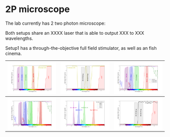 # 2P microscope

The lab currently has 2 two photon microscope:

Both setups share an XXXX laser that is able to output XXX to XXX wavelengths.

Setup1 has a through-the-objective full field stimulator, as well as an fish cinema.

|![Dichroic_Filter](../media/setup1_filters_n_dichroics/Dichroic_Filter.png?raw=true)|![Dichroic_PMT](../media/setup1_filters_n_dichroics/Dichroic_PMT.png?raw=true)|![Filters](../media/setup1_filters_n_dichroics/Filters.png?raw=true)
|---|---|---|
![LED_Filters](../media/setup1_filters_n_dichroics/LED_Filters.png?raw=true)|![LEDs](../media/setup1_filters_n_dichroics/LEDs.png?raw=true)|![](../media/setup1_filters_n_dichroics/PMT.png?raw=true)
